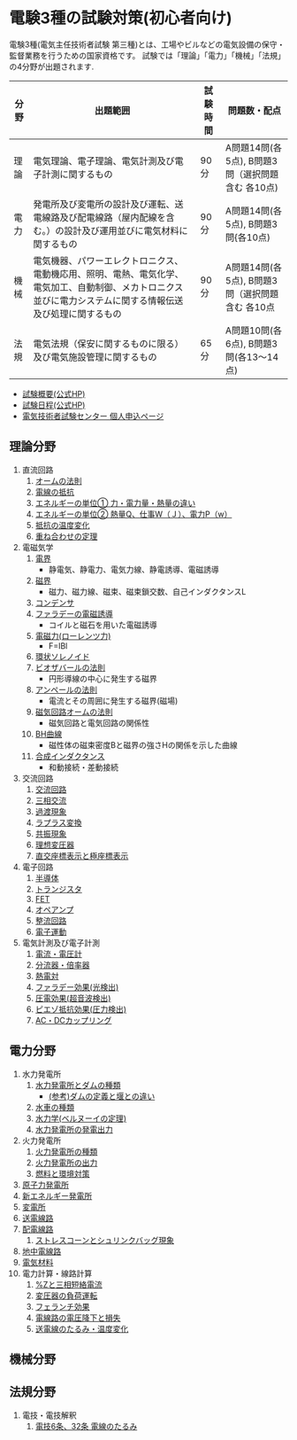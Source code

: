 # 電験3種の試験対策(初心者向け)

電験3種(電気主任技術者試験 第三種)とは、工場やビルなどの電気設備の保守・監督業務を行うための国家資格です。
試験では「理論」「電力」「機械」「法規」の4分野が出題されます.

分野|出題範囲|試験時間|問題数・配点
--|--|--|--
理論|電気理論、電子理論、電気計測及び電子計測に関するもの|90分|A問題14問(各5点), B問題3問（選択問題含む 各10点)
電力|発電所及び変電所の設計及び運転、送電線路及び配電線路（屋内配線を含む。）の設計及び運用並びに電気材料に関するもの|90分|A問題14問(各5点), B問題3問{各10点)
機械|電気機器、パワーエレクトロニクス、電動機応用、照明、電熱、電気化学、電気加工、自動制御、メカトロニクス並びに電力システムに関する情報伝送及び処理に関するもの|90分|A問題14問(各5点), B問題3問（選択問題含む 各10点
法規|電気法規（保安に関するものに限る）及び電気施設管理に関するもの|65分|A問題10問(各6点), B問題3問(各13～14点)

- [試験概要(公式HP)](https://www.shiken.or.jp/examination/e-chief03.html)
- [試験日程(公式HP)](https://www.shiken.or.jp/schedule/)
- [電気技術者試験センター 個人申込ページ](https://moshikomi-shiken.jp/ecee/user/public/)


## 理論分野

1. 直流回路
    1. [オームの法則](./riron/1-1-ohms-law.md)
    1. [電線の抵抗](./riron/1-2-wire-resistance.md)
    1. [エネルギーの単位① 力・電力量・熱量の違い](./riron/1-3-power-amount-of-power-heat.md)
    1. [エネルギーの単位② 熱量Q、仕事W（Ｊ）、電力P（w）](./riron/1-4-q-w-p.md)
    1. [抵抗の温度変化](./riron/1-5-doutai-teikou-ondo.md)
    1. [重ね合わせの定理](./riron/1-6-superposition-theorem.md)
1. 電磁気学
    1. [電界](./riron/2-1-denkai.md)
        - 静電気、静電力、電気力線、静電誘導、電磁誘導
    1. [磁界](./riron/2-2-jikai.md)
        - 磁力、磁力線、磁束、磁束鎖交数、自己インダクタンスL
    1. [コンデンサ](./riron/2-3-electrostatic-capacity.md)
    1. [ファラデーの電磁誘導](./riron/2-4-faradays-electromagnetic-induction.md)
        - コイルと磁石を用いた電磁誘導
    1. [電磁力(ローレンツ力)](./riron/2-5-lorentz-force.md)
        - F=IBl
    1. [環状ソレノイド](./riron/2-6-annular-solenoid.md)
    1. [ビオザバールの法則](./riron/2-7-biot-savart-low.md)
        - 円形導線の中心に発生する磁界
    1. [アンペールの法則](./riron/2-8-ampere-sekibun-bibun.md)
        - 電流とその周囲に発生する磁界(磁場)
    1. [磁気回路オームの法則](./riron/2-9-jiki-kairo-ohms-law.md)
        - 磁気回路と電気回路の関係性
    1. [BH曲線](./riron/2-10-bh-curve.md)
        - 磁性体の磁束密度Bと磁界の強さHの関係を示した曲線
    1. [合成インダクタンス](./riron/2-11-trance-combined-inductance.md)
        - 和動接続・差動接続
1. 交流回路
    1. [交流回路](./riron/3-1-impedance.md)
    1. [三相交流](./riron/3-2-sanso-koryu.md)
    1. [過渡現象](./riron/3-3-katogensho.md)
    1. [ラプラス変換](./riron/3-4-laplace-transform-table-formula.md)
    1. [共振現象](./riron/3-5-rlc-series-resonant-circuit.md)
    1. [理想変圧器](./riron/3-6-risou-henatsuki-genri-shiki.md)
    1. [直交座標表示と極座標表示](./riron/3-7-rectangular-and-polar-coordinate.md)
1. 電子回路
    1. [半導体](./riron/4-1-semiconductor.md)
    1. [トランジスタ](./riron/4-2-transistor.md)
    1. [FET](./riron/4-3-fet.md)
    1. [オペアンプ](./riron/4-4-op-amp.md)
    1. [整流回路](./riron/4-5-rectifier-circuit.md)
    1. [電子運動](./riron/4-6-relectronic-movement.md)
1. 電気計測及び電子計測
    1. [電流・電圧計](./riron/5-1-current-Voltmeter.md)
    1. [分流器・倍率器](./riron/5-2-current-shunt-multiplier.md)
    1. [熱電対](./riron/5-3-thermocouple.md)
    1. [ファラデー効果(光検出)](./riron/5-4-faraday-effect.md)
    1. [圧電効果(超音波検出)](./riron/5-5-piezoelectric-effect.md)
    1. [ピエゾ抵抗効果(圧力検出)](./riron/5-6-piezoresistance-effect.md)
    1. [AC・DCカップリング](./riron/5-7-ac-dc-coupling.md)

## 電力分野

1. 水力発電所
    1. [水力発電所とダムの種類](./denryoku/1-1-suiryoku-dam.md)
        - [(参考)ダムの定義と堰との違い](./denryoku/1-1-1-suiryoku-sanko-dam-history.md)
    1. [水車の種類](./denryoku/1-2-suiryoku-suisha.md)
    1. [水力学(ベルヌーイの定理)](./denryoku/1-3-suiryoku-suirikigaku.md)
    1. [水力発電所の発電出力](./denryoku/1-4-suiryoku-hatsuden.md)
1. 火力発電所
    1. [火力発電所の種類](./denryoku/2-1-karyoku-shurui.md)
    1. [火力発電所の出力](./denryoku/2-2-karyoku-shutsuryoku.md)
    1. [燃料と環境対策](./denryoku/2-3-karyoku-nenryo-kankyo.md)
1. [原子力発電所](./denryoku/3-1-nuclear-power.md)
1. [新エネルギー発電所](./denryoku/4-1-new-energy.md)
1. [変電所](./denryoku/5-1-substation.md)
1. [送電線路](./denryoku/6-1-sodensenro.md)
1. [配電線路](./denryoku/7-1-haidensenro.md)
    1. [ストレスコーンとシュリンクバッグ現象](./denryoku/7-2-shrink-back-stress-cone.md)
1. [地中電線路](./denryoku/8-1-chichu-densenro.md)
1. [電気材料](./denryoku/9-1-denki-zairyo.md)
1. 電力計算・線路計算
    1. [%Zと三相短絡電流](./denryoku/10-1-%Z.md)
    1. [変圧器の負荷運転](./denryoku/10-2-trans-overload-operation.md)
    1. [フェランチ効果](./denryoku/10-3-ferranti-effect.md)
    1. [電線路の電圧降下と損失](./denryoku/10-4-densenro-denatsukoka-sonshitsu.md)
    1. [送電線のたるみ・温度変化](./hoki/dengi-6-32-densen-huatsu.md)

## 機械分野



## 法規分野

1. 電技・電技解釈
    1. [電技6条、32条 電線のたるみ](./hoki/dengi-6-32-densen-huatsu.md)



